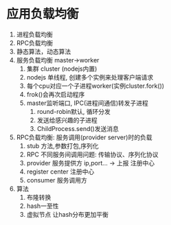 # 应用负载均衡
1. 进程负载均衡
2. RPC负载均衡
3. 静态算法，动态算法
4. 服务负载均衡 master->worker
   1. 集群 cluster (nodejs内置)
   2. nodejs 单线程, 创建多个实例来处理客户端请求
   3. 每个cpu对应一个子进程worker(实例cluster.fork())
   4. frok()会再次启动程序
   5. master监听端口, IPC(进程间通信)转发子进程
      1. round-robin默认, 循环分发
      2. 发送给感兴趣的子进程
      3. ChildProcess.send()发送消息
5. RPC负载均衡: 服务调用(provider server)时的负载
   1. stub 方法,参数打包,序列化
   2. RPC 不同服务间调用问题: 传输协议、序列化协议
   3. provider 服务提供方 ip,port... -> 上报 注册中心
   4. register center 注册中心 
   5. consumer 服务调用方
6. 算法
   1. 布隆转换
   2. hash一至性
   3. 虚拟节点 让hash分布更加平衡